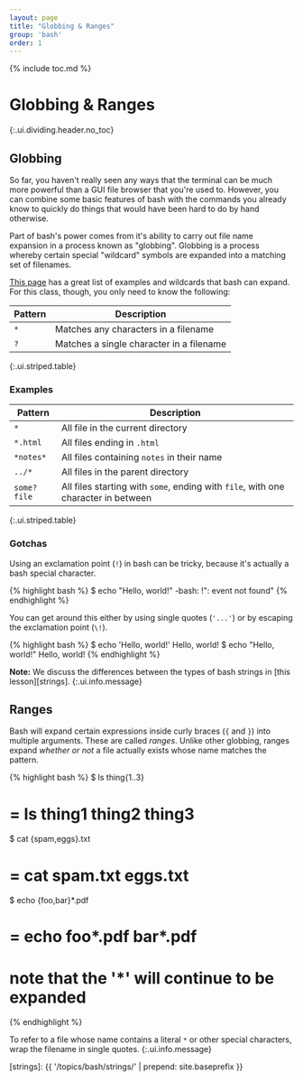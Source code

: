 ```yaml
---
layout: page
title: "Globbing & Ranges"
group: 'bash'
order: 1
---
```


{% include toc.md %}

# Globbing & Ranges
{:.ui.dividing.header.no_toc}

## Globbing

So far, you haven't really seen any ways that the terminal can be much more
powerful than a GUI file browser that you're used to. However, you can combine
some basic features of bash with the commands you already know to quickly do
things that would have been hard to do by hand otherwise.

Part of bash's power comes from it's ability to carry out file name expansion in
a process known as "globbing". Globbing is a process whereby certain special
"wildcard" symbols are expanded into a matching set of filenames.

[This page][wildcards] has a great list of examples and wildcards that bash can
expand. For this class, though, you only need to know the following:

| Pattern | Description                              |
| ------- | -----------                              |
| `*`     | Matches any characters in a filename     |
| `?`     | Matches a single character in a filename |
{:.ui.striped.table}

### Examples

| Pattern     | Description                                                                       |
| -------     | -----------                                                                       |
| `*`         | All file in the current directory                                                 |
| `*.html`    | All files ending in `.html`                                                       |
| `*notes*`   | All files containing `notes` in their name                                        |
| `../*`      | All files in the parent directory                                                 |
| `some?file` | All files starting with `some`, ending with `file`, with one character in between |
{:.ui.striped.table}

### Gotchas

Using an exclamation point (`!`) in bash can be tricky, because it's actually a
bash special character.

{% highlight bash %}
$ echo "Hello, world!"
-bash: !": event not found"
{% endhighlight %}

You can get around this either by using single quotes (`'...'`) or by escaping
the exclamation point (`\!`).

{% highlight bash %}
$ echo 'Hello, world!'
Hello, world!
$ echo "Hello, world\!"
Hello, world!
{% endhighlight %}

__Note:__ We discuss the differences between the types of bash strings in [this
lesson][strings].
{:.ui.info.message}

## Ranges

Bash will expand certain expressions inside curly braces (`{` and
`}`) into multiple arguments. These are called _ranges_. Unlike other globbing,
ranges expand _whether or not_ a file actually exists whose name matches the
pattern.

{% highlight bash %}
$ ls thing{1..3}
# = ls thing1 thing2 thing3

$ cat {spam,eggs}.txt
# = cat spam.txt eggs.txt

$ echo {foo,bar}*.pdf
# = echo foo*.pdf bar*.pdf
# note that the '*' will continue to be expanded
{% endhighlight %}

To refer to a file whose name contains a literal `*` or other special
characters, wrap the filename in single quotes.
{:.ui.info.message}


[wildcards]: http://linuxcommand.org/lc3_lts0050.php
[strings]: {{ '/topics/bash/strings/' | prepend: site.baseprefix }}
